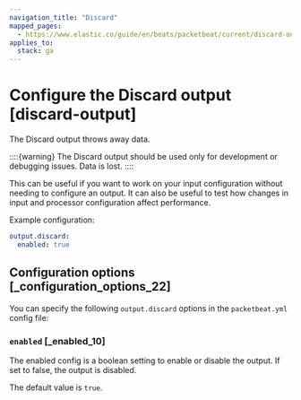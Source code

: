 ```yaml
---
navigation_title: "Discard"
mapped_pages:
  - https://www.elastic.co/guide/en/beats/packetbeat/current/discard-output.html
applies_to:
  stack: ga
---
```


# Configure the Discard output [discard-output]


The Discard output throws away data.

::::{warning}
The Discard output should be used only for development or debugging issues. Data is lost.
::::


This can be useful if you want to work on your input configuration without needing to configure an output. It can also be useful to test how changes in input and processor configuration affect performance.

Example configuration:

```yaml
output.discard:
  enabled: true
```

## Configuration options [_configuration_options_22]

You can specify the following `output.discard` options in the `packetbeat.yml` config file:

### `enabled` [_enabled_10]

The enabled config is a boolean setting to enable or disable the output. If set to false, the output is disabled.

The default value is `true`.



